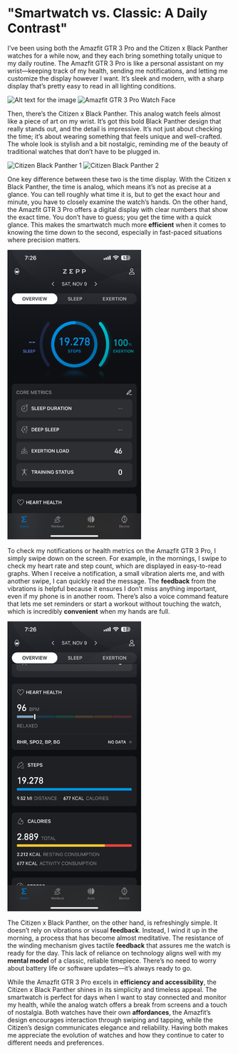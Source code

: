 # **"Smartwatch vs. Classic: A Daily Contrast"**

I’ve been using both the Amazfit GTR 3 Pro and the Citizen x Black Panther watches for a while now, and they each bring something totally unique to my daily routine. The Amazfit GTR 3 Pro is like a personal assistant on my wrist—keeping track of my health, sending me notifications, and letting me customize the display however I want. It’s sleek and modern, with a sharp display that’s pretty easy to read in all lighting conditions.

 <img src="https://m.media-amazon.com/images/I/61ETdWUY-TL._AC_SL1180_.jpg" alt="Alt text for the image" width="300"> <img src="https://amazfitwatchfaces.com/storage/gtr/img/1729499374_7e645a5ab0.png" alt="Amazfit GTR 3 Pro Watch Face" width="300"> 


Then, there’s the Citizen x Black Panther. This analog watch feels almost like a piece of art on my wrist. It’s got this bold Black Panther design that really stands out, and the detail is impressive. It’s not just about checking the time; it’s about wearing something that feels unique and well-crafted. The whole look is stylish and a bit nostalgic, reminding me of the beauty of traditional watches that don’t have to be plugged in.

<img src="https://citizenwatch.widen.net/content/lna6berzlz/png/Black+Panther.png?u=41zuoe&width=500&height=625&quality=80&crop=false&keep=c&color=FFFFFF00" alt="Citizen Black Panther 1" width="300"> <img src="https://citizenwatch.widen.net/content/o4hkfjb010/png/Black+Panther.png?u=41zuoe&width=500&height=625&quality=80&crop=false&keep=c&color=FFFFFF00" alt="Citizen Black Panther 2" width="300">


One key difference between these two is the time display. With the Citizen x Black Panther, the time is analog, which means it’s not as precise at a glance. You can tell roughly what time it is, but to get the exact hour and minute, you have to closely examine the watch’s hands. On the other hand, the Amazfit GTR 3 Pro offers a digital display with clear numbers that show the exact time. You don’t have to guess; you get the time with a quick glance. This makes the smartwatch much more **efficient** when it comes to knowing the time down to the second, especially in fast-paced situations where precision matters.

<img src="https://github.com/UsabilityEngineering/ux-journal-D3bugo7/blob/main/.github/workflows/IMG_3331.PNG?raw=true" alt="IMG 3331" width="300"> 

To check my notifications or health metrics on the Amazfit GTR 3 Pro, I simply swipe down on the screen. For example, in the mornings, I swipe to check my heart rate and step count, which are displayed in easy-to-read graphs. When I receive a notification, a small vibration alerts me, and with another swipe, I can quickly read the message. The **feedback** from the vibrations is helpful because it ensures I don’t miss anything important, even if my phone is in another room. There’s also a voice command feature that lets me set reminders or start a workout without touching the watch, which is incredibly **convenient** when my hands are full.


 <img src="https://github.com/UsabilityEngineering/ux-journal-D3bugo7/blob/main/.github/workflows/IMG_3332.PNG?raw=true" alt="IMG 3332" width="300">

           
The Citizen x Black Panther, on the other hand, is refreshingly simple. It doesn’t rely on vibrations or visual **feedback**. Instead, I wind it up in the morning, a process that has become almost meditative. The resistance of the winding mechanism gives tactile **feedback** that assures me the watch is ready for the day. This lack of reliance on technology aligns well with my **mental model** of a classic, reliable timepiece. There’s no need to worry about battery life or software updates—it’s always ready to go.

While the Amazfit GTR 3 Pro excels in **efficiency and accessibility**, the Citizen x Black Panther shines in its simplicity and timeless appeal. The smartwatch is perfect for days when I want to stay connected and monitor my health, while the analog watch offers a break from screens and a touch of nostalgia. Both watches have their own **affordances**, the Amazfit’s design encourages interaction through swiping and tapping, while the Citizen’s design communicates elegance and reliability. Having both makes me appreciate the evolution of watches and how they continue to cater to different needs and preferences.


